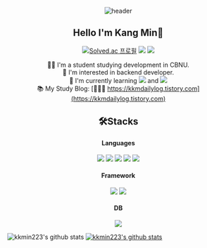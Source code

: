 

<div align="center">
  
  ![header](https://capsule-render.vercel.app/api?type=waving&color=gradient&height=300&section=header&text=Welcome🌟&fontSize=60)
  
  
 ## Hello I'm Kang Min👋
[![Solved.ac
프로필](http://mazassumnida.wtf/api/mini/generate_badge?boj=kkmin223)](https://solved.ac/kkmin223) <img src="https://img.shields.io/badge/rkdals133@gmail.com-EA4335?style=flat&logo=Gmail&logoColor=white"/> <a href="https://kkmdailylog.tistory.com" target="_blank"><img src="https://img.shields.io/badge/Study Blog-632CA6?style=flat&logo=Datadog&logoColor=white"/></a>

👨‍🎓 I'm a student studying development in CBNU. <br>
🔭 I'm interested in backend developer.<br>
📖 I'm currently learning <img src="https://img.shields.io/badge/Spring-6DB33F?style=flat-square&logo=Spring&logoColor=white"/> and <img src="https://img.shields.io/badge/Java-007396?style=flat-square&logo=Java&logoColor=white"/> <br>
📚 My Study Blog: [🐕‍🦺🐾  https://kkmdailylog.tistory.com](https://kkmdailylog.tistory.com) <br>

## 🛠Stacks
#### Languages
<img src="https://img.shields.io/badge/Java-007396?style=flat&logo=Java&logoColor=white"/> <img src="https://img.shields.io/badge/C++-00599C?style=flat&logo=C%2B%2B&logoColor=white"/> <img src="https://img.shields.io/badge/HTML-E34F26?style=flat&logo=HTML5&logoColor=white"/> <img src="https://img.shields.io/badge/CSS-1572B6?style=flat&logo=CSS3&logoColor=white"/> <img src="https://img.shields.io/badge/JavaScript-F7DF1E?style=flat&logo=JavaScript&logoColor=white"/> 
#### Framework
<img src="https://img.shields.io/badge/Spring-6DB33F?style=flat&logo=Spring&logoColor=white"/>  <img src="https://img.shields.io/badge/Node.js-339933?style=flat&logo=Node.js&logoColor=white"/>
#### DB
<img src="https://img.shields.io/badge/MySQL-4479A1?style=flat&logo=MySQL&logoColor=white"/>


    
</div>

 ![kkmin223's github stats](https://github-readme-stats.vercel.app/api?username=kkmin223&theme=vue)
[![kkmin223's github stats](https://github-readme-stats.vercel.app/api/top-langs/?username=kkmin223&show_icons=true&hide_border=true&title_color=004386&icon_color=00438&&layout=compact)](https://github.com/kkmin223) 







<!--
**kkmin223/kkmin223** is a ✨ _special_ ✨ repository because its `README.md` (this file) appears on your GitHub profile.

Here are some ideas to get you started:

- 🔭 I’m currently working on ...
- 🌱 I’m currently learning ...
- 👯 I’m looking to collaborate on ...
- 🤔 I’m looking for help with ...
- 💬 Ask me about ...
- 📫 How to reach me: ...
- 😄 Pronouns: ...
- ⚡ Fun fact: ...
-->
